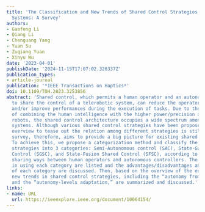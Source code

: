 ```yaml
---
title: 'The Classification and New Trends of Shared Control Strategies in Telerobotic
  Systems: A Survey'
authors:
- Gaofeng Li
- Qiang Li
- Chenguang Yang
- Yuan Su
- Zuqiang Yuan
- Xinyu Wu
date: '2023-04-01'
publishDate: '2024-11-15T17:07:02.326337Z'
publication_types:
- article-journal
publication: '*IEEE Transactions on Haptics*'
doi: 10.1109/TOH.2023.3253856
abstract: 'Shared control, which permits a human operator and an autonomous controller
  to share the control of a telerobotic system, can reduce the operator’s workload
  and/or improve performances during the execution of tasks. Due to the great beneﬁts
  of combining the human intelligence with the higher power/precision abilities of
  robots, the shared control architecture occupies a wide spectrum among telerobotic
  systems. Although various shared control strategies have been proposed, a systematic
  overview to tease out the relation among different strategies is still absent. This
  survey, therefore, aims to provide a big picture for existing shared control strategies.
  To achieve this, we propose a categorization method and classify the shared control
  strategies into 3 categories: Semi-Autonomous control (SAC), State-Guidance Shared
  Control (SGSC), and State-Fusion Shared Control (SFSC), according to the different
  sharing ways between human operators and autonomous controllers. The typical scenarios
  in using each category are listed and the advantages/disadvantages and open issues
  of each category are discussed. Then, based on the overview of the existing strategies,
  new trends in shared control strategies, including the “autonomy from learning”
  and the “autonomy-levels adaptation,” are summarized and discussed.'
links:
- name: URL
  url: https://ieeexplore.ieee.org/document/10064154/
---
```

